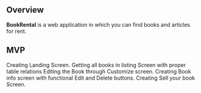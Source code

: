 

## Overview
**BookRental** is a web application in which you can find books and articles for rent.

## MVP
Creating Landing Screen.
Getting all books in listing Screen with proper table relations
Editing the Book through Customize screen.
Creating Book info screen with functional Edit and Delete buttons.
Creating Sell your book Screen.

